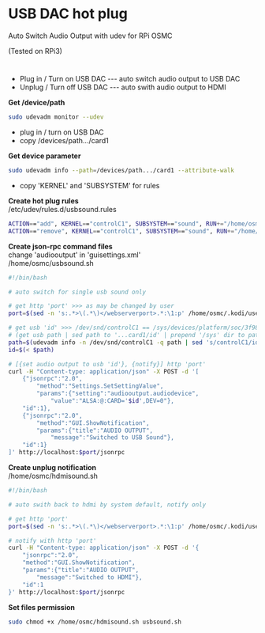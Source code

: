 # USB DAC hot plug
Auto Switch Audio Output with udev for RPi OSMC  
  
(Tested on RPi3)    
#
- Plug in / Turn on USB DAC --- auto switch audio output to USB DAC
- Unplug / Turn off USB DAC --- auto swith audio output to HDMI  

**Get /device/path**  
```sh
sudo udevadm monitor --udev
```
- plug in / turn on USB DAC
- copy /devices/path.../card1  

**Get device parameter**  
```sh
sudo udevadm info --path=/devices/path.../card1 --attribute-walk
```
- copy 'KERNEL' and 'SUBSYSTEM' for rules  

**Create hot plug rules**  
/etc/udev/rules.d/usbsound.rules  
```sh
ACTION=="add", KERNEL=="controlC1", SUBSYSTEM=="sound", RUN+="/home/osmc/usbsound.sh"
ACTION=="remove", KERNEL=="controlC1", SUBSYSTEM=="sound", RUN+="/home/osmc/hdmisound.sh"
```

**Create json-rpc command files**  
change 'audiooutput' in 'guisettings.xml'  
/home/osmc/usbsound.sh  
```sh
#!/bin/bash

# auto switch for single usb sound only

# get http 'port' >>> as may be changed by user
port=$(sed -n 's:.*>\(.*\)</webserverport>.*:\1:p' /home/osmc/.kodi/userdata/guisettings.xml)

# get usb 'id' >>> /dev/snd/controlC1 == /sys/devices/platform/soc/3f980000.usb/usb1/1-1/1-1.[1 to 4]/...
# (get usb path | sed path to '...card1/id' | prepend '/sys' dir to path) >>> get file content
path=$(udevadm info -n /dev/snd/controlC1 -q path | sed 's/controlC1/id/' | sed 's/^/\/sys/')
id=$(< $path)

# [{set audio output to usb 'id'}, {notify}] http 'port'
curl -H "Content-type: application/json" -X POST -d '[
	{"jsonrpc":"2.0", 
		"method":"Settings.SetSettingValue", 
		"params":{"setting":"audiooutput.audiodevice", 
			"value":"ALSA:@:CARD='$id',DEV=0"}, 
	"id":1},
	{"jsonrpc":"2.0", 
		"method":"GUI.ShowNotification", 
		"params":{"title":"AUDIO OUTPUT", 
			"message":"Switched to USB Sound"}, 
	"id":1}
]' http://localhost:$port/jsonrpc
```

**Create unplug notification**  
/home/osmc/hdmisound.sh  
```sh
#!/bin/bash

# auto swith back to hdmi by system default, notify only

# get http 'port'
port=$(sed -n 's:.*>\(.*\)</webserverport>.*:\1:p' /home/osmc/.kodi/userdata/guisettings.xml)

# notify with http 'port'
curl -H "Content-type: application/json" -X POST -d '{
	"jsonrpc":"2.0",
	"method":"GUI.ShowNotification", 
	"params":{"title":"AUDIO OUTPUT", 
		"message":"Switched to HDMI"}, 
	"id":1
}' http://localhost:$port/jsonrpc
```

**Set files permission**  
```sh
sudo chmod +x /home/osmc/hdmisound.sh usbsound.sh
```
